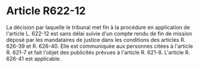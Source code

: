 # Article R622-12

La décision par laquelle le tribunal met fin à la procédure en application de l'article L. 622-12 est sans délai suivie d'un compte rendu de fin de mission déposé par les mandataires de justice dans les conditions des articles R. 626-39 et R. 626-40. Elle est communiquée aux personnes citées à l'article R. 621-7 et fait l'objet des publicités prévues à l'article R. 621-8. L'article R. 626-41 est applicable.

